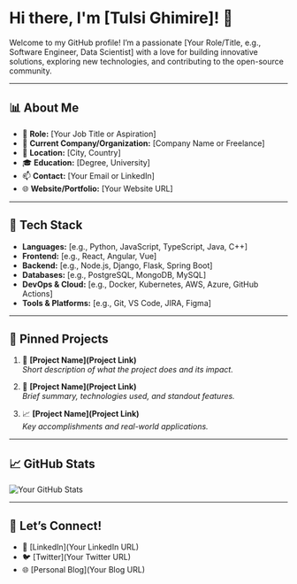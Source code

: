 # Hi there, I'm [Tulsi Ghimire]! 👋

Welcome to my GitHub profile! I’m a passionate [Your Role/Title, e.g., Software Engineer, Data Scientist] with a love for building innovative solutions, exploring new technologies, and contributing to the open-source community.

---

## 📊 **About Me**

- 🎯 **Role:** [Your Job Title or Aspiration]
- 🏢 **Current Company/Organization:** [Company Name or Freelance]
- 📍 **Location:** [City, Country]
- 🎓 **Education:** [Degree, University]
- 📫 **Contact:** [Your Email or LinkedIn]
- 🌐 **Website/Portfolio:** [Your Website URL]

---

## 🔧 **Tech Stack**

- **Languages:** [e.g., Python, JavaScript, TypeScript, Java, C++]
- **Frontend:** [e.g., React, Angular, Vue]
- **Backend:** [e.g., Node.js, Django, Flask, Spring Boot]
- **Databases:** [e.g., PostgreSQL, MongoDB, MySQL]
- **DevOps & Cloud:** [e.g., Docker, Kubernetes, AWS, Azure, GitHub Actions]
- **Tools & Platforms:** [e.g., Git, VS Code, JIRA, Figma]

---

## 📂 **Pinned Projects**

1. 🚀 **[Project Name](Project Link)**  
   _Short description of what the project does and its impact._

2. 🧠 **[Project Name](Project Link)**  
   _Brief summary, technologies used, and standout features._

3. 📈 **[Project Name](Project Link)**  
   _Key accomplishments and real-world applications._

---

## 📈 **GitHub Stats**

![Your GitHub Stats](https://github-readme-stats.vercel.app/api?username=yourusername&show_icons=true&theme=radical)

---

## 🤝 **Let’s Connect!**

- 💼 [LinkedIn](Your LinkedIn URL)
- 🐦 [Twitter](Your Twitter URL)
- 🌐 [Personal Blog](Your Blog URL)


